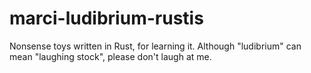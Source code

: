 # marci-ludibrium-rustis
Nonsense toys written in Rust, for learning it. Although "ludibrium" can mean "laughing stock", please don't laugh at me.

